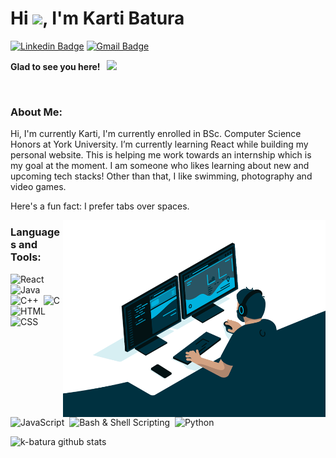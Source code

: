 # Hi <img src="https://media.giphy.com/media/hvRJCLFzcasrR4ia7z/giphy.gif" width="25px">, I'm Karti Batura

[![Linkedin Badge](https://img.shields.io/badge/LinkedIn-0077B5?style=for-the-badge&logo=linkedin&logoColor=white)](https://www.linkedin.com/in/karti-batura/)
[![Gmail Badge](https://img.shields.io/badge/Gmail-D14836?style=for-the-badge&logo=gmail&logoColor=white)](mailto:kartikeyabatura.kb@gmail.com?subject=[GitHub])



**Glad to see you here! &nbsp; ![](https://visitor-badge.glitch.me/badge?page_id=k-batura)**

<br />

### About Me:

Hi, I'm currently Karti, I'm currently enrolled in BSc. Computer Science Honors at York University. I’m currently learning React while building my personal website. This is helping me work towards an internship which is my goal at the moment. I am someone who likes learning about new and upcoming tech stacks! Other than that, I like swimming, photography and video games.

Here's a fun fact: I prefer tabs over spaces.

<img align="right" alt="GIF" src="./images/code.gif" width="420" />


### Languages and Tools:

![React](https://img.shields.io/badge/React-20232A?style=for-the-badge&logo=react&logoColor=61DAFB)&nbsp;
![Java](https://img.shields.io/badge/Java-ED8B00?style=for-the-badge&logo=java&logoColor=white)&nbsp;
![C++](https://img.shields.io/badge/C%2B%2B-00599C?style=for-the-badge&logo=c%2B%2B&logoColor=white)&nbsp;
![C](https://img.shields.io/badge/C-00599C?style=for-the-badge&logo=c&logoColor=white)&nbsp;
![HTML](https://img.shields.io/badge/HTML-239120?style=for-the-badge&logo=html5&logoColor=white)&nbsp;
![CSS](https://img.shields.io/badge/CSS-239120?&style=for-the-badge&logo=css3&logoColor=white)&nbsp;
![JavaScript](https://img.shields.io/badge/JavaScript-323330?style=for-the-badge&logo=javascript&logoColor=F7DF1E)&nbsp;
![Bash & Shell Scripting](https://img.shields.io/badge/Shell_Script-121011?style=for-the-badge&logo=gnu-bash&logoColor=white)&nbsp;
![Python](https://img.shields.io/badge/Python-3776AB?style=for-the-badge&logo=python&logoColor=white)

<img align="left" src="https://github-readme-stats.vercel.app/api/top-langs/?username=k-batura&layout=compact" alt="k-batura github stats"/>